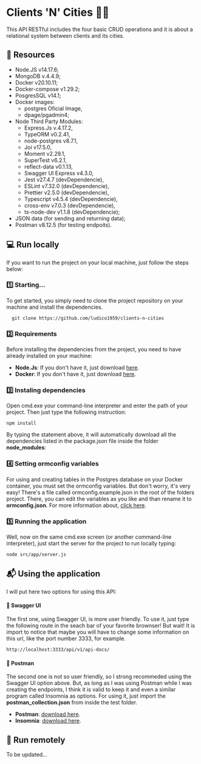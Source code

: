 # Clients 'N' Cities 👩‍🗺

This API RESTful includes the four basic CRUD operations and it is about a relational system between clients and its cities.

## 💾 Resources

- Node.JS v14.17.6;
- MongoDB v.4.4.9;
- Docker v20.10.11;
- Docker-compose v1.29.2;
- PosgresSQL v14.1;
- Docker images:
    - postgres Oficial Image,
    - dpage/pgadmin4;
- Node Third Party Modules:
  - Express.Js v.4.17.2,
  - TypeORM v0.2.41,
  - node-postgres v8.7.1,
  - Joi v17.5.0,
  - Moment v2.29.1,
  - SuperTest v6.2.1,
  - reflect-data v0.1.13,
  - Swagger UI Express v4.3.0,
  - Jest v27.4.7 (devDependencie),
  - ESLint v7.32.0 (devDependencie),
  - Prettier v2.5.0 (devDependencie),
  - Typescript v4.5.4 (devDependencie),
  - cross-env v7.0.3 (devDependencie),
  - ts-node-dev v1.1.8 (devDependencie);
- JSON data (for sending and returning data);
- Postman v8.12.5 (for testing endpoits).


## 💻 Run locally

If you want to run the project on your local machine, just follow the steps below:

### 1️⃣ Starting...

To get started, you simply need to clone the project repository on your machine and install the dependencies.

```
  git clone https://github.com/ludico1959/clients-n-cities
```

### 2️⃣ Requirements

Before installing the dependencies from the project, you need to have already installed on your machine:

* **Node.Js**: If you don't have it, just download [here](https://nodejs.org/en/download/).
* **Docker**: If you don't have it, just download [here](https://docs.docker.com/get-docker/).

### 3️⃣ Instaling dependencies

Open cmd.exe your command-line interpreter and enter the path of your project. Then just type the following instruction: 

```
npm install
```

By typing the statement above, it will automatically download all the dependencies listed in the package.json file inside the folder **node_modules**:

### 4️⃣ Setting ormconfig variables

For using and creating tables in the Postgres database on your Docker container, you must set the ormconfig variables. But don't worry, it's very easy! There's a file called ormconfig.example.json in the root of the folders project. There, you can edit the variables as you like and than rename it to **ormconfig.json**. 
For more information about, [click here](https://typeorm.io/#/using-ormconfig).

### 5️⃣ Running the application

Well, now on the same cmd.exe screen (or another command-line interpreter), just start the server for the project to run locally typing:

```
node src/app/server.js
```


##  📬 Using the application 

I will put here two options for using this API: 

#### 🧮 Swagger UI

The first one, using Swagger UI, is more user friendly. To use it, just type the following route in the seach bar of your favorite brownser!
But wait! It is import to notice that maybe you will have to change some information on this url, like the port number 3333, for example.

```
http://localhost:3333/api/v1/api-docs/
```

#### 📮 Postman

The second one is not so user friendly, so I strong recommeded using the Swagger UI option above. But, as long as I was using Postman while I was creating the endpoints, I think it is valid to keep it and even a similar program called Insomnia as options. 
For using it, just import the **postman_collection.json** from inside the test folder. 

* **Postman**: [download here](https://www.postman.com/downloads/).
* **Insomnia**: [download here](https://insomnia.rest/download).


## 📡 Run remotely

To be updated...

